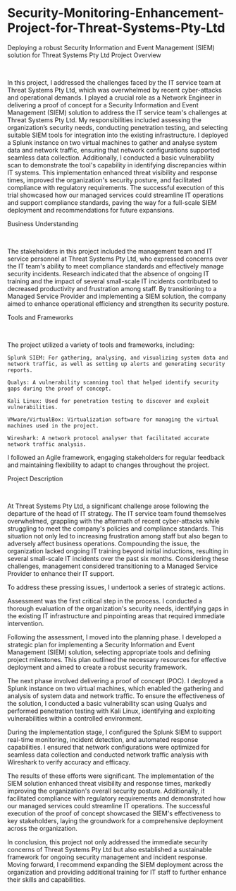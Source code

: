 # Security-Monitoring-Enhancement-Project-for-Threat-Systems-Pty-Ltd
Deploying a robust Security Information and Event Management (SIEM) solution for Threat Systems Pty Ltd
Project Overview

​

In this project, I addressed the challenges faced by the IT service team at Threat Systems Pty Ltd, which was overwhelmed by recent cyber-attacks and operational demands. I played a crucial role as a Network Engineer in delivering a proof of concept for a Security Information and Event Management (SIEM) solution to address the IT service team's challenges at Threat Systems Pty Ltd. My responsibilities included assessing the organization’s security needs, conducting penetration testing, and selecting suitable SIEM tools for integration into the existing infrastructure. I deployed a Splunk instance on two virtual machines to gather and analyse system data and network traffic, ensuring that network configurations supported seamless data collection. Additionally, I conducted a basic vulnerability scan to demonstrate the tool's capability in identifying discrepancies within IT systems. This implementation enhanced threat visibility and response times, improved the organization's security posture, and facilitated compliance with regulatory requirements. The successful execution of this trial showcased how our managed services could streamline IT operations and support compliance standards, paving the way for a full-scale SIEM deployment and recommendations for future expansions.

 

Business Understanding

​

The stakeholders in this project included the management team and IT service personnel at Threat Systems Pty Ltd, who expressed concerns over the IT team's ability to meet compliance standards and effectively manage security incidents. Research indicated that the absence of ongoing IT training and the impact of several small-scale IT incidents contributed to decreased productivity and frustration among staff. By transitioning to a Managed Service Provider and implementing a SIEM solution, the company aimed to enhance operational efficiency and strengthen its security posture.

 

Tools and Frameworks

​

The project utilized a variety of tools and frameworks, including:

    Splunk SIEM: For gathering, analysing, and visualizing system data and network traffic, as well as setting up alerts and generating security reports.

    Qualys: A vulnerability scanning tool that helped identify security gaps during the proof of concept.

    Kali Linux: Used for penetration testing to discover and exploit vulnerabilities.

    VMware/VirtualBox: Virtualization software for managing the virtual machines used in the project.

    Wireshark: A network protocol analyser that facilitated accurate network traffic analysis.

I followed an Agile framework, engaging stakeholders for regular feedback and maintaining flexibility to adapt to changes throughout the project.

 

Project Description

​

At Threat Systems Pty Ltd, a significant challenge arose following the departure of the head of IT strategy. The IT service team found themselves overwhelmed, grappling with the aftermath of recent cyber-attacks while struggling to meet the company's policies and compliance standards. This situation not only led to increasing frustration among staff but also began to adversely affect business operations. Compounding the issue, the organization lacked ongoing IT training beyond initial inductions, resulting in several small-scale IT incidents over the past six months. Considering these challenges, management considered transitioning to a Managed Service Provider to enhance their IT support.

To address these pressing issues, I undertook a series of strategic actions.

Assessment was the first critical step in the process. I conducted a thorough evaluation of the organization's security needs, identifying gaps in the existing IT infrastructure and pinpointing areas that required immediate intervention.

Following the assessment, I moved into the planning phase. I developed a strategic plan for implementing a Security Information and Event Management (SIEM) solution, selecting appropriate tools and defining project milestones. This plan outlined the necessary resources for effective deployment and aimed to create a robust security framework.

The next phase involved delivering a proof of concept (POC). I deployed a Splunk instance on two virtual machines, which enabled the gathering and analysis of system data and network traffic. To ensure the effectiveness of the solution, I conducted a basic vulnerability scan using Qualys and performed penetration testing with Kali Linux, identifying and exploiting vulnerabilities within a controlled environment.

During the implementation stage, I configured the Splunk SIEM to support real-time monitoring, incident detection, and automated response capabilities. I ensured that network configurations were optimized for seamless data collection and conducted network traffic analysis with Wireshark to verify accuracy and efficacy.

The results of these efforts were significant. The implementation of the SIEM solution enhanced threat visibility and response times, markedly improving the organization's overall security posture. Additionally, it facilitated compliance with regulatory requirements and demonstrated how our managed services could streamline IT operations. The successful execution of the proof of concept showcased the SIEM's effectiveness to key stakeholders, laying the groundwork for a comprehensive deployment across the organization.

In conclusion, this project not only addressed the immediate security concerns of Threat Systems Pty Ltd but also established a sustainable framework for ongoing security management and incident response. Moving forward, I recommend expanding the SIEM deployment across the organization and providing additional training for IT staff to further enhance their skills and capabilities.

